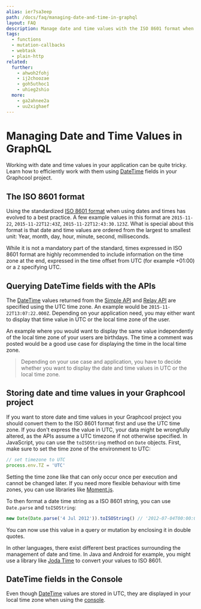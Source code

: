 ```yaml
---
alias: ier7sa3eep
path: /docs/faq/managing-date-and-time-in-graphql
layout: FAQ
description: Manage date and time values with the ISO 8601 format when working with your GraphQL server.
tags:
  - functions
  - mutation-callbacks
  - webtask
  - plain-http
related:
  further:
    - ahwoh2fohj
    - ij2choozae
    - goh5uthoc1
    - uhieg2shio
  more:
    - ga2ahnee2a
    - uu2xighaef
---
```


# Managing Date and Time Values in GraphQL

Working with date and time values in your application can be quite tricky. Learn how to efficiently work with them using [DateTime](!alias-teizeit5se#DateTime) fields in your Graphcool project.

## The ISO 8601 format

Using the standardized [ISO 8601 format](https://en.wikipedia.org/wiki/ISO_8601) when using dates and times has evolved to a best practice.
A few example values in this format are `2015-11-22`, `2015-11-22T12:43Z`, `2015-11-22T12:43:30.123Z`. What is special about this format is that date and time values are ordered from the largest to smallest unit: Year, month, day, hour, minute, second, milliseconds.

While it is not a mandatory part of the standard, times expressed in ISO 8601 format are highly recommended to include information on the time zone at the end, expressed in the time offset from UTC (for example +01:00) or a `Z` specifying UTC.

## Querying DateTime fields with the APIs

The [DateTime](!alias-teizeit5se#DateTime) values returned from the [Simple API](!alias-heshoov3ai) and [Relay API](!alias-aizoong9ah) are specified using the UTC time zone. An example would be `2015-11-22T13:07:22.000Z`. Depending on your application need, you may either want to display that time value in UTC or the local time zone of the user.

An example where you would want to display the same value independently of the local time zone of your users are birthdays. The time a comment was posted would be a good use case for displaying the time in the local time zone.

> Depending on your use case and application, you have to decide whether you want to display the date and time values in UTC or the local time zone.

## Storing date and time values in your Graphcool project

If you want to store date and time values in your Graphcool project you should convert them to the ISO 8601 format first and use the UTC time zone. If you don't express the value in UTC, your data might be wrongfully altered, as the APIs assume a UTC timezone if not otherwise specified.
In JavaScript, you can use the `toISOString` method on `Date` objects. First, make sure to set the time zone of the environment to UTC:

```js
// set timezone to UTC
process.env.TZ = 'UTC'
```

Setting the time zone like that can only occur once per execution and cannot be changed later. If you need more flexible behaviour with time zones, you can use libraries like [Moment.js](http://momentjs.com/).

To then format a date time string as a ISO 8601 string, you can use `Date.parse` and `toISOString`:

```js
new Date(Date.parse('4 Jul 2012')).toISOString() // '2012-07-04T00:00:00.000Z'
```

You can now use this value in a query or mutation by enclosing it in double quotes.

In other languages, there exist different best practices surrounding the management of date and time. In Java and Android for example, you might use a library like [Joda Time](http://www.joda.org/joda-time/) to convert your values to ISO 8601.

## DateTime fields in the Console

Even though [DateTime](!alias-teizeit5se#DateTime) values are stored in UTC, they are displayed in your local time zone when using the [console](http://console.graph.cool).
